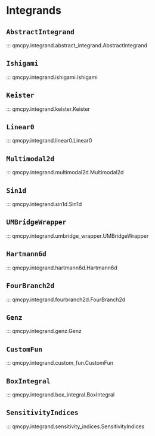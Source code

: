 # Integrands

## `AbstractIntegrand`

::: qmcpy.integrand.abstract_integrand.AbstractIntegrand

## `Ishigami`

::: qmcpy.integrand.ishigami.Ishigami

## `Keister`

::: qmcpy.integrand.keister.Keister

## `Linear0`

::: qmcpy.integrand.linear0.Linear0

## `Multimodal2d`

::: qmcpy.integrand.multimodal2d.Multimodal2d

## `Sin1d`

::: qmcpy.integrand.sin1d.Sin1d

## `UMBridgeWrapper`

::: qmcpy.integrand.umbridge_wrapper.UMBridgeWrapper

## `Hartmann6d`

::: qmcpy.integrand.hartmann6d.Hartmann6d

## `FourBranch2d`

::: qmcpy.integrand.fourbranch2d.FourBranch2d

## `Genz`

::: qmcpy.integrand.genz.Genz

## `CustomFun`

::: qmcpy.integrand.custom_fun.CustomFun

## `BoxIntegral`

::: qmcpy.integrand.box_integral.BoxIntegral

## `SensitivityIndices`

::: qmcpy.integrand.sensitivity_indices.SensitivityIndices
